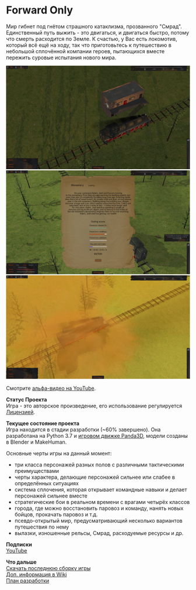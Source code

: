 # Forward Only

Мир гибнет под гнётом страшного катаклизма, прозванного "Смрад". Единственный путь выжить - это двигаться, и двигаться быстро, потому что смерть расходится по Земле. К счастью, у Вас есть локомотив, который всё ещё на ходу, так что приготовьтесь к путешествию в небольшой сплочённой компании героев, пытающихся вместе пережить суровые испытания нового мира.

![image](https://github.com/IlyaFaer/ForwardOnlyGame/blob/master/preview/screenshot1.png?raw=true)
![image](https://github.com/IlyaFaer/ForwardOnlyGame/blob/master/preview/screenshot2.png?raw=true)
![image](https://github.com/IlyaFaer/ForwardOnlyGame/blob/master/preview/screenshot3.png?raw=true)

Смотрите [альфа-видео на YouTube](https://www.youtube.com/watch?v=RKOVbCejowc).

**Статус Проекта**  
Игра - это авторское произведение, его использование регулируется [Лицензией](https://github.com/IlyaFaer/ForwardOnlyGame/blob/master/LICENSE.md).

**Текущее состояние проекта**  
Игра находится в стадии разработки (~60% завершено). Она разработана на Python 3.7 и [игровом движке Panda3D](https://www.panda3d.org/), модели созданы в Blender и MakeHuman.

Основные черты игры на данный момент:
- три класса персонажей разных полов с различными тактическими преимуществами
- черты характера, делающие персонажей сильнее или слабее в определённых ситуациях
- система сплочения, которая открывает командные навыки и делает персонажей сильнее вместе
- стратегические бои в реальном времени с врагами четырёх классов
- города, где можно восстановить паровоз и команду, нанять новых бойцов, прокачать паровоз и т.д.
- псевдо-открытый мир, предусматривающий несколько вариантов путешествия по нему
- вылазки, изношенные рельсы, Смрад, расходуемые ресурсы и др.

**Подписки**  
[YouTube](https://www.youtube.com/channel/UCKmtk9K6VkcQdOMiE7H-W9w)

**Что дальше**  
[Скачать последнюю сборку игры](https://github.com/IlyaFaer/ForwardOnlyGame/releases)  
[Доп. информация в Wiki](https://github.com/IlyaFaer/ForwardOnlyGame/wiki)  
[План разработки](https://github.com/IlyaFaer/ForwardOnlyGame/projects)
